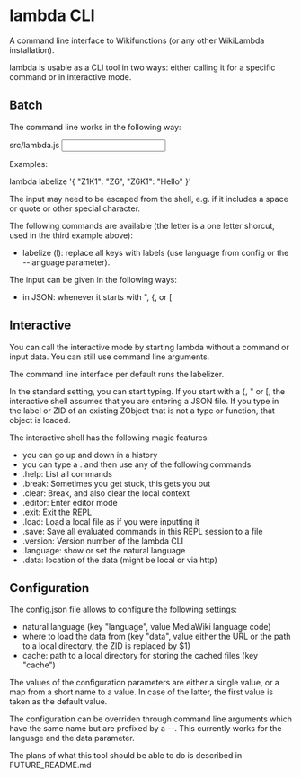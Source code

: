 # lambda CLI

A command line interface to Wikifunctions (or any other WikiLambda
installation).

lambda is usable as a CLI tool in two ways: either calling it for a specific
command or in interactive mode.

## Batch

The command line works in the following way:

src/lambda.js <command> <input>

Examples:

lambda labelize '{ "Z1K1": "Z6", "Z6K1": "Hello" }'

The input may need to be escaped from the shell, e.g. if it includes a space or
quote or other special character.

The following commands are available (the letter is a one letter shorcut,
used in the third example above):
- labelize (l): replace all keys with labels (use language from config or
  the --language parameter).

The input can be given in the following ways:
- in JSON: whenever it starts with ", {, or [

## Interactive

You can call the interactive mode by starting lambda without a command or
input data. You can still use command line arguments.

The command line interface per default runs the labelizer.

In the standard setting, you can start typing.
If you start with a {, " or [, the interactive shell assumes that you are
entering a JSON file.
If you type in the label or ZID of an existing ZObject that is not a type or
function, that object is loaded.

The interactive shell has the following magic features:
- you can go up and down in a history
- you can type a . and then use any of the following commands
- .help: List all commands
- .break: Sometimes you get stuck, this gets you out
- .clear: Break, and also clear the local context
- .editor: Enter editor mode
- .exit: Exit the REPL
- .load: Load a local file as if you were inputting it
- .save: Save all evaluated commands in this REPL session to a file
- .version: Version number of the lambda CLI
- .language: show or set the natural language
- .data: location of the data (might be local or via http)

## Configuration

The config.json file allows to configure the following settings:
- natural language (key "language", value MediaWiki language code)
- where to load the data from (key "data", value either the URL or the path to
  a local directory, the ZID is replaced by $1)
- cache: path to a local directory for storing the cached files (key "cache")

The values of the configuration parameters are either a single value, or a map
from a short name to a value. In case of the latter, the first value is taken
as the default value.

The configuration can be overriden through command line arguments which have
the same name but are prefixed by a --. This currently works for the language
and the data parameter.

The plans of what this tool should be able to do is described in
FUTURE_README.md
